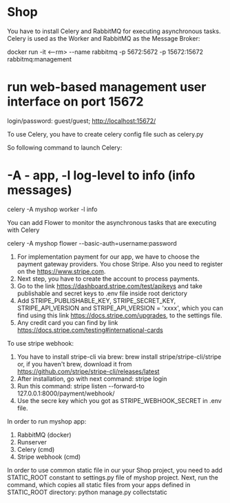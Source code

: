 # Shop

You have to install Celery and RabbitMQ for executing asynchronous tasks. Celery is used as the Worker and RabbitMQ as the Message Broker:

docker run -it <--rm> --name rabbitmq -p 5672:5672 -p 15672:15672 rabbitmq:management
# run web-based management user interface on port 15672
login/password: guest/guest; <http://localhost:15672/>


To use Celery, you have to create celery config file such as celery.py

So following command to launch Celery:

# -A - app, -l log-level to info (info messages)
celery -A myshop worker -l info

You can add Flower to monitor the asynchronous tasks that are executing with Celery

celery -A myshop flower --basic-auth=username:password

1. For implementation payment for our app, we have to choose the 
payment gateway providers. You chose Stripe. Also you need to 
register on the <https://www.stripe.com>.
2. Next step, you have to create the account to process payments.
3. Go to the link <https://dashboard.stripe.com/test/apikeys>
and take publishable and secret keys to .env file inside root
derictory
4. Add STRIPE_PUBLISHABLE_KEY, STRIPE_SECRET_KEY, STRIPE_API_VERSION and STRIPE_API_VERSION = 'xxxx', which you can find using this link <https://docs.stripe.com/upgrades>, to the settings file.
5. Any credit card you can find by link <https://docs.stripe.com/testing#international-cards>

To use stripe webhook:

1. You have to install stripe-cli via brew:
brew install stripe/stripe-cli/stripe or, if you haven't brew,
download it from <https://github.com/stripe/stripe-cli/releases/latest>
2. After installation, go with next command: 
stripe login
3. Run this command:
stripe listen --forward-to 127.0.0.1:8000/payment/webhook/
4. Use the secre key which you got as STRIPE_WEBHOOK_SECRET in .env
file.

In order to run myshop app:

1. RabbitMQ (docker)
2. Runserver
3. Celery (cmd)
4. Stripe webhook (cmd)

In order to use common static file in our your Shop project, you need
to add STATIC_ROOT constant to settings.py file of myshop project.
Next, run the command, which copies all static files from your apps 
defined in STATIC_ROOT directory:
python manage.py collectstatic
